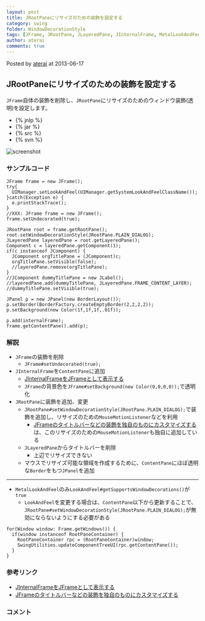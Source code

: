 ```yaml
---
layout: post
title: JRootPaneにリサイズのための装飾を設定する
category: swing
folder: WindowDecorationStyle
tags: [JFrame, JRootPane, JLayeredPane, JInternalFrame, MetalLookAndFeel]
author: aterai
comments: true
---
```


Posted by [aterai](http://terai.xrea.jp/aterai.html) at 2013-06-17

## JRootPaneにリサイズのための装飾を設定する
`JFrame`自体の装飾を削除し、`JRootPane`にリサイズのためのウィンドウ装飾(透明)を設定します。

- {% jnlp %}
- {% jar %}
- {% src %}
- {% svn %}

<!-- dummy comment line for breaking list -->

![screenshot](https://lh3.googleusercontent.com/-6jloCHHvTmw/Ub30100G84I/AAAAAAAABuM/AHxMNa5jyB0/s800/WindowDecorationStyle.png)

### サンプルコード
<pre class="prettyprint"><code>JFrame frame = new JFrame();
try{
  UIManager.setLookAndFeel(UIManager.getSystemLookAndFeelClassName());
}catch(Exception e) {
  e.printStackTrace();
}
//XXX: JFrame frame = new JFrame();
frame.setUndecorated(true);

JRootPane root = frame.getRootPane();
root.setWindowDecorationStyle(JRootPane.PLAIN_DIALOG);
JLayeredPane layeredPane = root.getLayeredPane();
Component c = layeredPane.getComponent(1);
if(c instanceof JComponent) {
  JComponent orgTitlePane = (JComponent)c;
  orgTitlePane.setVisible(false);
  //layeredPane.remove(orgTitlePane);
}
//JComponent dummyTitlePane = new JLabel();
//layeredPane.add(dummyTitlePane, JLayeredPane.FRAME_CONTENT_LAYER);
//dummyTitlePane.setVisible(true);

JPanel p = new JPanel(new BorderLayout());
p.setBorder(BorderFactory.createEmptyBorder(2,2,2,2));
p.setBackground(new Color(1f,1f,1f,.01f));

p.add(internalFrame);
frame.getContentPane().add(p);
</code></pre>

### 解説
- `JFrame`の装飾を削除
    - `JFrame#setUndecorated(true);`
- `JInternalFrame`を`ContentPane`に追加
    - [JInternalFrameをJFrameとして表示する](http://terai.xrea.jp/Swing/InternalFrameTitleBar.html)
    - `JFrame`の背景色を`JFrame#setBackground(new Color(0,0,0,0));`で透明化
- `JRootPane`に装飾を追加、変更
    - `JRootPane#setWindowDecorationStyle(JRootPane.PLAIN_DIALOG);`で装飾を追加し、リサイズのための`MouseMotionListener`などを利用
        - [JFrameのタイトルバーなどの装飾を独自のものにカスタマイズする](http://terai.xrea.jp/Swing/CustomDecoratedFrame.html)は、このリサイズのための`MouseMotionListener`も独自に追加している
    - `JLayeredPane`からタイトルバーを削除
        - 上辺でリサイズできない
    - マウスでリサイズ可能な領域を作成するために、`ContentPane`にほぼ透明な`Border`をもつ`JPanel`を追加

<!-- dummy comment line for breaking list -->

- - - -
- `MetalLookAndFeel`のみ`LookAndFeel#getSupportsWindowDecorations()`が`true`
    - `LookAndFeel`を変更する場合は、`ContentPane`以下から更新することで、`JRootPane#setWindowDecorationStyle(JRootPane.PLAIN_DIALOG);`が無効にならないようにする必要がある

<!-- dummy comment line for breaking list -->

<pre class="prettyprint"><code>for(Window window: Frame.getWindows()) {
  if(window instanceof RootPaneContainer) {
    RootPaneContainer rpc = (RootPaneContainer)window;
    SwingUtilities.updateComponentTreeUI(rpc.getContentPane());
  }
}
</code></pre>

### 参考リンク
- [JInternalFrameをJFrameとして表示する](http://terai.xrea.jp/Swing/InternalFrameTitleBar.html)
- [JFrameのタイトルバーなどの装飾を独自のものにカスタマイズする](http://terai.xrea.jp/Swing/CustomDecoratedFrame.html)

<!-- dummy comment line for breaking list -->

### コメント
